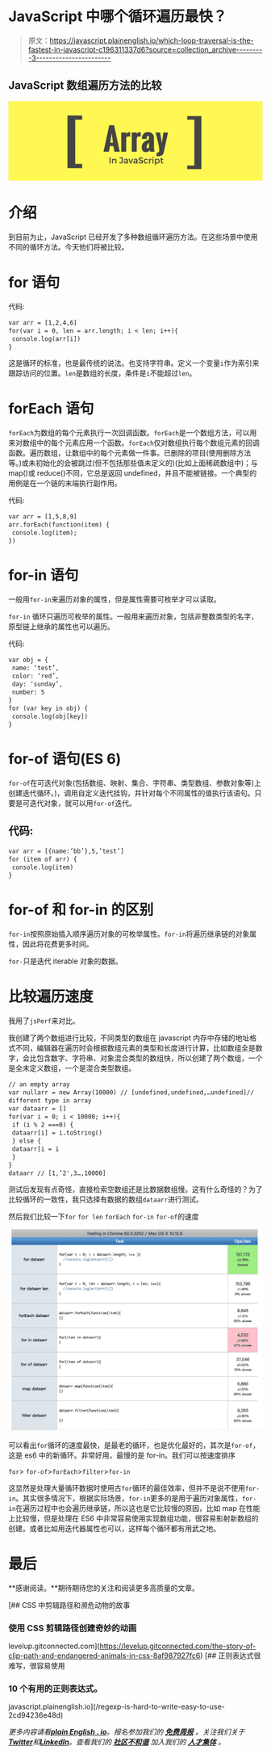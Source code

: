 # JavaScript 中哪个循环遍历最快？

> 原文：<https://javascript.plainenglish.io/which-loop-traversal-is-the-fastest-in-javascript-c196311337d6?source=collection_archive---------3----------------------->

## JavaScript 数组遍历方法的比较

![](img/344a35f964dd6cfb23a326c413a109f4.png)

# 介绍

到目前为止，JavaScript 已经开发了多种数组循环遍历方法。在这些场景中使用不同的循环方法。今天他们将被比较。

# for 语句

代码:

```
var arr = [1,2,4,6]
for(var i = 0, len = arr.length; i < len; i++){
 console.log(arr[i])
}
```

这是循环的标准，也是最传统的说法。也支持字符串。定义一个变量`i`作为索引来跟踪访问的位置。`len`是数组的长度，条件是`i`不能超过`len`。

# forEach 语句

`forEach`为数组的每个元素执行一次回调函数。`forEach`是一个数组方法，可以用来对数组中的每个元素应用一个函数。`forEach`仅对数组执行每个数组元素的回调函数。遍历数组，让数组中的每个元素做一件事。已删除的项目(使用删除方法等。)或未初始化的会被跳过(但不包括那些值未定义的)(比如上面稀疏数组中)；与 map()或 reduce()不同，它总是返回 undefined，并且不能被链接。一个典型的用例是在一个链的末端执行副作用。

代码:

```
var arr = [1,5,8,9]
arr.forEach(function(item) {
 console.log(item);
})
```

# for-in 语句

一般用`for-in`来遍历对象的属性，但是属性需要可枚举才可以读取。

`for-in` 循环只遍历可枚举的属性。一般用来遍历对象，包括非整数类型的名字，原型链上继承的属性也可以遍历。

代码:

```
var obj = {
 name: ‘test’,
 color: ‘red’,
 day: ‘sunday’,
 number: 5
}
for (var key in obj) {
 console.log(obj[key])
}
```

# for-of 语句(ES 6)

`for-of`在可迭代对象(包括数组、映射、集合、字符串、类型数组、参数对象等)上创建迭代循环。)，调用自定义迭代挂钩，并针对每个不同属性的值执行该语句。只要是可迭代对象，就可以用`for-of`迭代。

## 代码:

```
var arr = [{name:’bb’},5,’test’]
for (item of arr) {
 console.log(item)
}
```

# for-of 和 for-in 的区别

`for-in`按照原始插入顺序遍历对象的可枚举属性。`for-in`将遍历继承链的对象属性，因此将花费更多时间。

`for-`只是迭代 iterable 对象的数据。

# 比较遍历速度

我用了`jsPerf`来对比。

我创建了两个数组进行比较，不同类型的数组在 javascript 内存中存储的地址格式不同，编辑器在遍历时会根据数组元素的类型和长度进行计算，比如数组全是数字，会比包含数字、字符串、对象混合类型的数组快，所以创建了两个数组，一个是全未定义数组，一个是混合类型数组。

```
// an empty array
var nullarr = new Array(10000) // [undefined,undefined,…undefined]// different type in array
var dataarr = []
for(var i = 0; i < 10000; i++){
 if (i % 2 ===0) {
 dataarr[i] = i.toString()
 } else {
 dataarr[i = i
 }
}
dataarr // [1,’2',3…,10000]
```

测试后发现有点奇怪，直接检索空数组还是比数据数组慢。这有什么奇怪的？为了比较循环的一致性，我只选择有数据的数组`dataarr`进行测试。

然后我们比较一下`for` `for len` `forEach` `for-in` `for-of`的速度

![](img/762c37abb29229f866cf752d602a7aa7.png)

可以看出`for`循环的速度最快，是最老的循环，也是优化最好的，其次是`for-of`，这是 es6 中的新循环。非常好用，最慢的是 for-in。我们可以按速度排序

`for`> `for-of`>`forEach`>`filter`>`for-in`

这显然是处理大量循环数据时使用古`for`循环的最佳效率，但并不是说不使用`for-in`。其实很多情况下，根据实际场景，`for-in`更多的是用于遍历对象属性，`for-in`在遍历过程中也会遍历继承链，所以这也是它比较慢的原因，比如 map 在性能上比较慢，但是处理在 ES6 中非常容易使用实现数组功能，很容易影射新数组的创建。或者比如用迭代器属性也可以，这样每个循环都有用武之地。

# 最后

**感谢阅读。**期待期待您的关注和阅读更多高质量的文章。

[](https://levelup.gitconnected.com/the-story-of-clip-path-and-endangered-animals-in-css-8af987927fc6) [## CSS 中剪辑路径和濒危动物的故事

### 使用 CSS 剪辑路径创建奇妙的动画

levelup.gitconnected.com](https://levelup.gitconnected.com/the-story-of-clip-path-and-endangered-animals-in-css-8af987927fc6) [](/regexp-is-hard-to-write-easy-to-use-2cd94236e48d) [## 正则表达式很难写，很容易使用

### 10 个有用的正则表达式。

javascript.plainenglish.io](/regexp-is-hard-to-write-easy-to-use-2cd94236e48d) 

*更多内容请看*[***plain English . io***](https://plainenglish.io/)*。报名参加我们的* [***免费周报***](http://newsletter.plainenglish.io/) *。关注我们关于*[***Twitter***](https://twitter.com/inPlainEngHQ)*和*[***LinkedIn***](https://www.linkedin.com/company/inplainenglish/)*。查看我们的* [***社区不和谐***](https://discord.gg/GtDtUAvyhW) *加入我们的* [***人才集体***](https://inplainenglish.pallet.com/talent/welcome) *。*